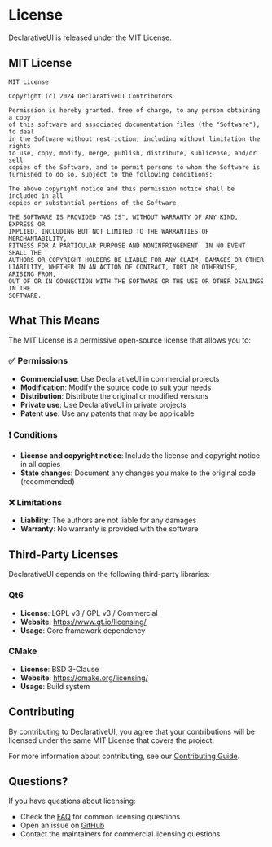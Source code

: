 # License

DeclarativeUI is released under the MIT License.

## MIT License

```
MIT License

Copyright (c) 2024 DeclarativeUI Contributors

Permission is hereby granted, free of charge, to any person obtaining a copy
of this software and associated documentation files (the "Software"), to deal
in the Software without restriction, including without limitation the rights
to use, copy, modify, merge, publish, distribute, sublicense, and/or sell
copies of the Software, and to permit persons to whom the Software is
furnished to do so, subject to the following conditions:

The above copyright notice and this permission notice shall be included in all
copies or substantial portions of the Software.

THE SOFTWARE IS PROVIDED "AS IS", WITHOUT WARRANTY OF ANY KIND, EXPRESS OR
IMPLIED, INCLUDING BUT NOT LIMITED TO THE WARRANTIES OF MERCHANTABILITY,
FITNESS FOR A PARTICULAR PURPOSE AND NONINFRINGEMENT. IN NO EVENT SHALL THE
AUTHORS OR COPYRIGHT HOLDERS BE LIABLE FOR ANY CLAIM, DAMAGES OR OTHER
LIABILITY, WHETHER IN AN ACTION OF CONTRACT, TORT OR OTHERWISE, ARISING FROM,
OUT OF OR IN CONNECTION WITH THE SOFTWARE OR THE USE OR OTHER DEALINGS IN THE
SOFTWARE.
```

## What This Means

The MIT License is a permissive open-source license that allows you to:

### ✅ Permissions

- **Commercial use**: Use DeclarativeUI in commercial projects
- **Modification**: Modify the source code to suit your needs
- **Distribution**: Distribute the original or modified versions
- **Private use**: Use DeclarativeUI in private projects
- **Patent use**: Use any patents that may be applicable

### ❗ Conditions

- **License and copyright notice**: Include the license and copyright notice in all copies
- **State changes**: Document any changes you make to the original code (recommended)

### ❌ Limitations

- **Liability**: The authors are not liable for any damages
- **Warranty**: No warranty is provided with the software

## Third-Party Licenses

DeclarativeUI depends on the following third-party libraries:

### Qt6

- **License**: LGPL v3 / GPL v3 / Commercial
- **Website**: <https://www.qt.io/licensing/>
- **Usage**: Core framework dependency

### CMake

- **License**: BSD 3-Clause
- **Website**: <https://cmake.org/licensing/>
- **Usage**: Build system

## Contributing

By contributing to DeclarativeUI, you agree that your contributions will be licensed under the same MIT License that covers the project.

For more information about contributing, see our [Contributing Guide](developer/contributing.md).

## Questions?

If you have questions about licensing:

- Check the [FAQ](faq.md) for common licensing questions
- Open an issue on [GitHub](https://github.com/DeclarativeUI/DeclarativeUI/issues)
- Contact the maintainers for commercial licensing questions
